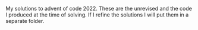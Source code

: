 My solutions to advent of code 2022. These are the unrevised and the code I produced at the time of solving. If I refine the solutions I will put them in a separate folder.